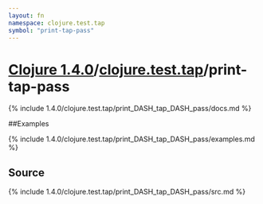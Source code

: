 ```yaml
---
layout: fn
namespace: clojure.test.tap
symbol: "print-tap-pass"
---
```


# [Clojure 1.4.0](../../)/[clojure.test.tap](../)/print-tap-pass

{% include 1.4.0/clojure.test.tap/print_DASH_tap_DASH_pass/docs.md %}

##Examples

{% include 1.4.0/clojure.test.tap/print_DASH_tap_DASH_pass/examples.md %}
## Source
{% include 1.4.0/clojure.test.tap/print_DASH_tap_DASH_pass/src.md %}

